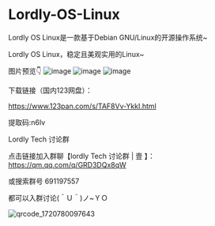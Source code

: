 # Lordly-OS-Linux
Lordly OS Linux是一款基于Debian GNU/Linux的开源操作系统~

Lordly OS Linux，稳定且美观实用的Linux~

图片预览👇
![image](https://github.com/user-attachments/assets/26431295-84ed-4737-bd0a-857e0ed90f93)
![image](https://github.com/user-attachments/assets/d8254135-4791-4f9d-a9d3-77b76f9c395b)
![image](https://github.com/user-attachments/assets/18996c5e-d6c5-46c6-a334-bb8b4cfc1af4)


下载链接（国内123网盘）：

https://www.123pan.com/s/TAF8Vv-YkkI.html 

提取码:n6Iv


Lordly Tech 讨论群

点击链接加入群聊【lordly Tech 讨论群 | 壹 】：https://qm.qq.com/q/GRD3DQx8qW

或搜索群号 691197557

都可以入群讨论(＾Ｕ＾)ノ~ＹＯ

![qrcode_1720780097643](https://github.com/user-attachments/assets/ce4ac9b2-9fa8-4545-b0b9-7b748ca0e71b)
